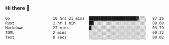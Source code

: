 ### Hi there 👋

<!--
**yeya24/yeya24** is a ✨ _special_ ✨ repository because its `README.md` (this file) appears on your GitHub profile.

Here are some ideas to get you started:

- 🔭 I’m currently working on ...
- 🌱 I’m currently learning ...
- 👯 I’m looking to collaborate on ...
- 🤔 I’m looking for help with ...
- 💬 Ask me about ...
- 📫 How to reach me: ...
- 😄 Pronouns: ...
- ⚡ Fun fact: ...
-->

<!--START_SECTION:waka-->

```txt
Go                   10 hrs 21 mins  █████████████████████▓░░░   87.26 %
Rust                 1 hr 1 min      ██░░░░░░░░░░░░░░░░░░░░░░░   08.60 %
Markdown             27 mins         █░░░░░░░░░░░░░░░░░░░░░░░░   03.79 %
TOML                 2 mins          ░░░░░░░░░░░░░░░░░░░░░░░░░   00.32 %
Text                 0 secs          ░░░░░░░░░░░░░░░░░░░░░░░░░   00.02 %
```

<!--END_SECTION:waka-->
